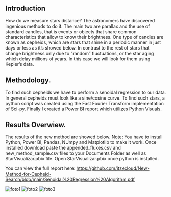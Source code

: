 ## Introduction
How do we measure stars distance? The astronomers have discovered ingenious methods to do it. The main two are parallax and the use of standard candles, that is events or objects that share common characteristics that allow to know their brightness. One type of candles are known as cepheids, which are stars that shine in a periodic manner in just days or less as it’s showed below. In contrast to the rest of stars that change brightness only due to “random” fluctuations, or the star aging which delay millions of years. In this case we will look for them using Kepler’s data. 

## Methodology.
To find such cepheids we have to perform a senoidal regression to our data. In general cepheids must look like a sine/cosine curve. To find such stars, a python script was created using the Fast Fourier Transform implementation of Sci-py. Finally I created a Power BI report which utilizes Python Visuals. 

## Results Overwiew.
The results of the new method are showed below. Note: You have to install Python, Power BI, Pandas, NUmpy and Matplotlib to make it work. Once installed download paste the appended_fluxes.csv and new_method_sample.csv files to your Documents Folder as well as StarVisualizar.pbix file. Open StarVisualizar.pbix once python is installed.

You can view the full report here: https://github.com/itzecloud/New-Method-for-Cepheid-Search/blob/main/Senoidal%20Regression%20Algorithm.pdf

![foto1](https://github.com/user-attachments/assets/972a152c-cea9-48dd-98c5-bd2bc0ef53ba)
![foto2](https://github.com/user-attachments/assets/0ce9787f-fedf-4c8a-8f3f-29e1cf537769)
![foto3](https://github.com/user-attachments/assets/9a961495-d4a6-455a-86be-e540fa02230d)
